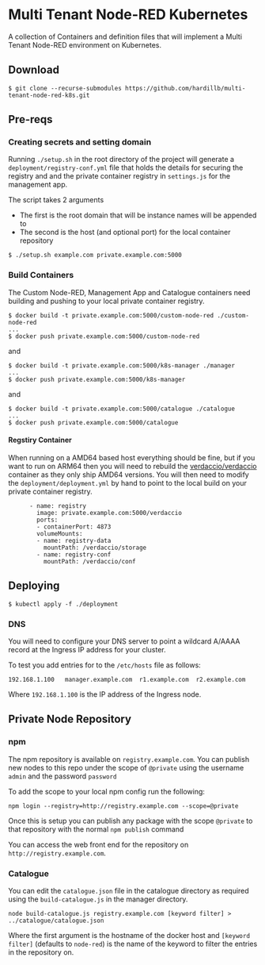 # Multi Tenant Node-RED Kubernetes

A collection of Containers and definition files that will implement a Multi Tenant Node-RED environment on Kubernetes.

## Download

```
$ git clone --recurse-submodules https://github.com/hardillb/multi-tenant-node-red-k8s.git
```

## Pre-reqs

### Creating secrets and setting domain

Running `./setup.sh` in the root directory of the project will generate a `deployment/registry-conf.yml` file that holds the details for securing the registry and and the private container registry in `settings.js` for the management app.

The script takes 2 arguments

 - The first is the root domain that will be instance names will be appended to
 - The second is the host (and optional port) for the local container repository

```
$ ./setup.sh example.com private.example.com:5000
```

### Build Containers

The Custom Node-RED, Management App and Catalogue containers need building and pushing to your local private container registry.

```
$ docker build -t private.example.com:5000/custom-node-red ./custom-node-red
...
$ docker push private.example.com:5000/custom-node-red
```
and
```
$ docker build -t private.example.com:5000/k8s-manager ./manager
...
$ docker push private.example.com:5000/k8s-manager
```
and
```
$ docker build -t private.example.com:5000/catalogue ./catalogue
...
$ docker push private.example.com:5000/catalogue
```

#### Regstiry Container

When running on a AMD64 based host everything should be fine, but if you want to run on ARM64 then you  will need to rebuild the [verdaccio/verdaccio](https://github.com/verdaccio/verdaccio) container as they only ship AMD64 versions. You will then need to modify the `deployment/deployment.yml` by hand to point to the local build on your private container registry.

```
      - name: registry
        image: private.example.com:5000/verdaccio
        ports:
        - containerPort: 4873
        volumeMounts:
        - name: registry-data
          mountPath: /verdaccio/storage
        - name: registry-conf
          mountPath: /verdaccio/conf
```


## Deploying

```
$ kubectl apply -f ./deployment
```

### DNS

You will need to configure your DNS server to point a wildcard A/AAAA record at the Ingress IP address for your cluster.

To test you add entries for to the `/etc/hosts` file as follows:

```
192.168.1.100   manager.example.com  r1.example.com  r2.example.com
```

Where `192.168.1.100` is the IP address of the Ingress node. 

## Private Node Repository

### npm

The npm repository is available on `registry.example.com`. You can publish new nodes to this repo under the scope of `@private` using the username `admin` and the password `password`

To add the scope to your local npm config run the following:

```
npm login --registry=http://registry.example.com --scope=@private
```

Once this is setup you can publish any package with the scope `@private` to that repository with the normal `npm publish` command

You can access the web front end for the repository on `http://registry.example.com`.

### Catalogue

You can edit the `catalogue.json` file in the catalogue directory as required using the `build-catalogue.js` in the manager directory.

`node build-catalogue.js registry.example.com [keyword filter] > ../catalogue/catalogue.json`

Where the first argument is the hostname of the docker host and `[keyword filter]` (defaults to `node-red`) is the name of the keyword to filter the entries in the repository on.